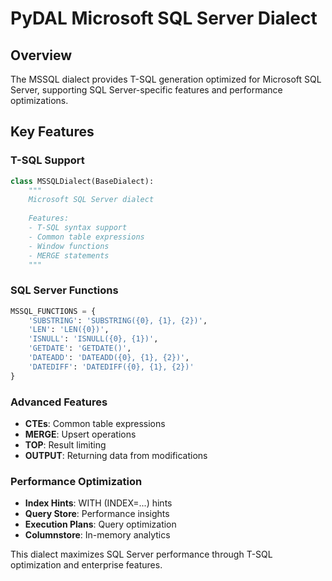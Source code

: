 # PyDAL Microsoft SQL Server Dialect

## Overview
The MSSQL dialect provides T-SQL generation optimized for Microsoft SQL Server, supporting SQL Server-specific features and performance optimizations.

## Key Features

### T-SQL Support
```python
class MSSQLDialect(BaseDialect):
    """
    Microsoft SQL Server dialect
    
    Features:
    - T-SQL syntax support
    - Common table expressions
    - Window functions
    - MERGE statements
    """
```

### SQL Server Functions
```python
MSSQL_FUNCTIONS = {
    'SUBSTRING': 'SUBSTRING({0}, {1}, {2})',
    'LEN': 'LEN({0})',
    'ISNULL': 'ISNULL({0}, {1})',
    'GETDATE': 'GETDATE()',
    'DATEADD': 'DATEADD({0}, {1}, {2})',
    'DATEDIFF': 'DATEDIFF({0}, {1}, {2})'
}
```

### Advanced Features
- **CTEs**: Common table expressions
- **MERGE**: Upsert operations
- **TOP**: Result limiting
- **OUTPUT**: Returning data from modifications

### Performance Optimization
- **Index Hints**: WITH (INDEX=...) hints
- **Query Store**: Performance insights
- **Execution Plans**: Query optimization
- **Columnstore**: In-memory analytics

This dialect maximizes SQL Server performance through T-SQL optimization and enterprise features.